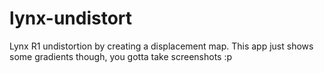 # lynx-undistort
Lynx R1 undistortion by creating a displacement map. This app just shows some gradients though, you gotta take screenshots :p
